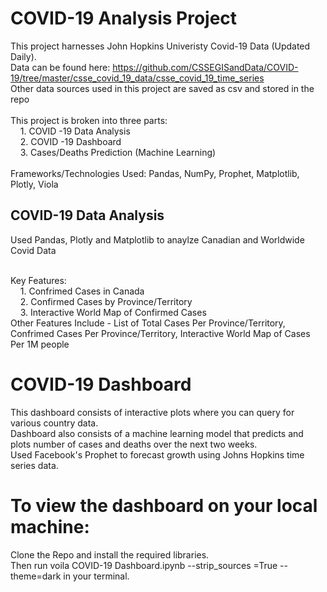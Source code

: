# COVID-19 Analysis Project
This project harnesses John Hopkins Univeristy Covid-19 Data (Updated Daily).<br/>
Data can be found here: https://github.com/CSSEGISandData/COVID-19/tree/master/csse_covid_19_data/csse_covid_19_time_series <br/>
Other data sources used in this project are saved as csv and stored in the repo <br/><br/>
This project is broken into three parts:<br/>
       &nbsp;&nbsp;&nbsp;  1. COVID -19 Data Analysis<br/>
       &nbsp;&nbsp;&nbsp;  2. COVID -19 Dashboard<br/>
       &nbsp;&nbsp;&nbsp;  3. Cases/Deaths Prediction (Machine Learning)<br/><br/>
Frameworks/Technologies Used: Pandas, NumPy, Prophet, Matplotlib, Plotly, Viola
      

## COVID-19 Data Analysis 
Used Pandas, Plotly and Matplotlib to anaylze Canadian and Worldwide Covid Data <br/><br/>

Key Features:<br/>
       &nbsp;&nbsp;&nbsp;  1. Confrimed Cases in Canada<br/>
       &nbsp;&nbsp;&nbsp;  2. Confirmed Cases by  Province/Territory<br/>
       &nbsp;&nbsp;&nbsp;  3. Interactive World Map of Confirmed Cases <br/>
      Other Features Include - List of Total Cases Per Province/Territory,  Confrimed Cases Per Province/Territory, Interactive World Map of Cases Per 1M people
   
      


# COVID-19 Dashboard
This dashboard consists of interactive plots where you can query for various country data.\
Dashboard also consists of a machine learning model that predicts and plots number of cases and deaths over the next two weeks.\
Used Facebook's Prophet to forecast growth using Johns Hopkins time series data.

# To view the dashboard on your local machine:
Clone the Repo and install the required libraries.\
Then run voila COVID-19 Dashboard.ipynb --strip_sources =True --theme=dark in your terminal.

